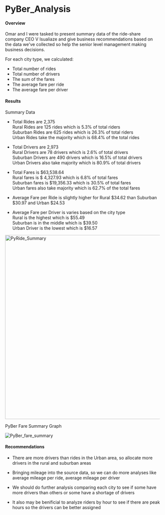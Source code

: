 # PyBer_Analysis

#### Overview

Omar and I were tasked to present summary data of the ride-share company CEO V Isualiaze and give business recommendations based on the data we've collected so help the senior level management making business decisions.

For each city type, we calculated:
* Total number of rides
* Total number of drivers
* The sum of the fares
* The average fare per ride
* The average fare per driver


#### Results

Summary Data

* Total Rides are 2,375\
  Rural Rides are 125 rides which is 5.3% of total riders\
  Suburban Rides are 625 rides which is 26.3% of total riders\
  Urban Rides take the majority which is 68.4% of the total rides

* Total Drivers are 2,973\
  Rural Drivers are 78 drivers which is 2.6% of total drivers\
  Suburban Drivers are 490 drivers which is 16.5% of total drivers\
  Urban Drivers also take majority which is 80.9% of total drivers
  
* Total Fares is $63,538.64\
  Rural fares is $ 4,327.93 which is 6.8% of total fares\
  Suburban fares is $19,356.33 which is 30.5% of total fares\
  Urban fares also take majority which is 62.7% of the total fares
  
* Average Fare per Ride is slightly higher for Rural $34.62 than Suburban $30.97 and Urban $24.53

* Average Fare per Driver is varies based on the city type\
  Rural is the highest which is $55.49\
  Suburban is in the middle which is $39.50\
  Urban Driver is the lowest which is $16.57

<img width="597" alt="PyRide_Summary" src="https://user-images.githubusercontent.com/70301884/94687272-af847700-02f1-11eb-95d5-c0cf7e6e0ed8.png">

PyBer Fare Summary Graph

![PyBer_fare_summary](https://user-images.githubusercontent.com/70301884/94687842-684ab600-02f2-11eb-8939-ca19bd811f75.png)


#### Recommendations

* There are more drivers than rides in the Urban area, so allocate more drivers in the rural and suburban areas

* Bringing mileage into the source data, so we can do more analyses like average mileage per ride, average mileage per driver

* We should do further analysis comparing each city to see if some have more drivers than others or some have a shortage of drivers

* It also may be benificial to analyze riders by hour to see if there are peak hours so the drivers can be better assigned



